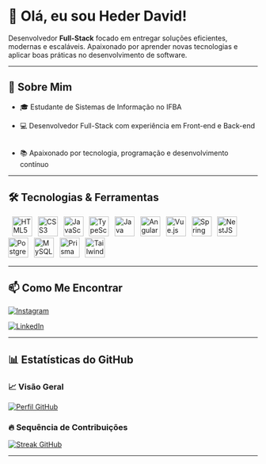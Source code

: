 # 👋 Olá, eu sou Heder David!



Desenvolvedor **Full-Stack** focado em entregar soluções eficientes, modernas e escaláveis. Apaixonado por aprender novas tecnologias e aplicar boas práticas no desenvolvimento de software.



---



## 🚀 Sobre Mim



- 🎓 Estudante de Sistemas de Informação no IFBA  

- 💻 Desenvolvedor Full-Stack com experiência em Front-end e Back-end   

- 📚 Apaixonado por tecnologia, programação e desenvolvimento contínuo  



---



## 🛠️ Tecnologias & Ferramentas



<p align="center">

  <img src="https://cdn.jsdelivr.net/gh/devicons/devicon/icons/html5/html5-original.svg" alt="HTML5" width="40" height="40" />
  <img src="https://cdn.jsdelivr.net/gh/devicons/devicon/icons/css3/css3-original.svg" alt="CSS3" width="40" height="40" />
  <img src="https://cdn.jsdelivr.net/gh/devicons/devicon/icons/javascript/javascript-original.svg" alt="JavaScript" width="40" height="40" />
  <img src="https://cdn.jsdelivr.net/gh/devicons/devicon/icons/typescript/typescript-original.svg" alt="TypeScript" width="40" height="40" />
  <img src="https://cdn.jsdelivr.net/gh/devicons/devicon/icons/java/java-original.svg" alt="Java" width="40" height="40" />
  <img src="https://cdn.jsdelivr.net/gh/devicons/devicon/icons/angular/angular-original.svg" alt="Angular" width="40" height="40" />
  <img src="https://cdn.jsdelivr.net/gh/devicons/devicon/icons/vuejs/vuejs-original.svg" alt="Vue.js" width="40" height="40" />
  <img src="https://cdn.jsdelivr.net/gh/devicons/devicon/icons/spring/spring-original.svg" alt="Spring" width="40" height="40" />
  <img src="https://nestjs.com/img/logo-small.svg" alt="NestJS" width="40" height="40" />
  <img src="https://cdn.jsdelivr.net/gh/devicons/devicon/icons/postgresql/postgresql-original.svg" alt="PostgreSQL" width="40" height="40" />
  <img src="https://cdn.jsdelivr.net/gh/devicons/devicon/icons/mysql/mysql-original.svg" alt="MySQL" width="40" height="40" />
  <img src="https://cdn.jsdelivr.net/gh/devicons/devicon/icons/prisma/prisma-original.svg" alt="Prisma" width="40" height="40" />
  <img src="https://cdn.jsdelivr.net/gh/devicons/devicon/icons/tailwindcss/tailwindcss-original.svg" alt="TailwindCSS" width="40" height="40" />

</p>



---



## 📫 Como Me Encontrar



[![Instagram](https://img.shields.io/badge/Instagram-%23E4405F.svg?logo=Instagram&logoColor=white)](https://www.instagram.com/heder_david/)  

[![LinkedIn](https://img.shields.io/badge/LinkedIn-%230077B5.svg?logo=linkedin&logoColor=white)](https://www.linkedin.com/in/hederdavid/)



---



## 📊 Estatísticas do GitHub



### 📈 Visão Geral  

[![Perfil GitHub](https://github-readme-stats.vercel.app/api?username=hederdavid&theme=radical&show_icons=true&count_private=true)](https://github.com/hederdavid)



### 🔥 Sequência de Contribuições  

[![Streak GitHub](https://github-readme-streak-stats.herokuapp.com/?user=hederdavid&theme=radical)](https://github.com/hederdavid)



---

